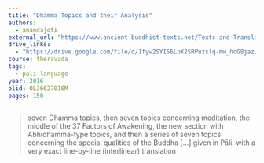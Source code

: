 ```yaml
---
title: "Dhamma Topics and their Analysis"
authors:
  - anandajoti
external_url: "https://www.ancient-buddhist-texts.net/Texts-and-Translations/Dhammatthavinicchaya/index.htm"
drive_links: 
  - "https://drive.google.com/file/d/1fyw2SYIS6LpX2SRPuzslq-mw_hoG8jaz/view?usp=drivesdk"
course: theravada
tags:
  - pali-language
year: 2016
olid: OL36627010M
pages: 150
---
```


> seven Dhamma topics, then seven topics concerning meditation, the middle of the 37 Factors of Awakening, the new section with Abhidhamma-type topics, and then a series of seven topics concerning the special qualities of the Buddha [...] given in Pāli, with a very exact line-by-line (interlinear) translation
